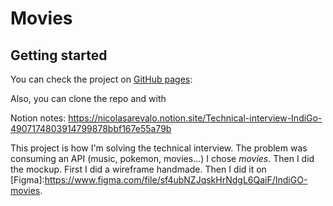 # Movies
## Getting started

You can check the project on [GitHub pages]():

Also, you can clone the repo and with

Notion notes: https://nicolasarevalo.notion.site/Technical-interview-IndiGo-4907174803914799878bbf167e55a79b

This project is how I'm solving the technical interview. The problem was consuming an API (music, pokemon, movies...) I chose _movies_. 
Then I did the mockup. First I did a wireframe handmade. Then I did it on [Figma]:https://www.figma.com/file/sf4ubNZJqskHrNdgL6QaiF/IndiGO-movies.

